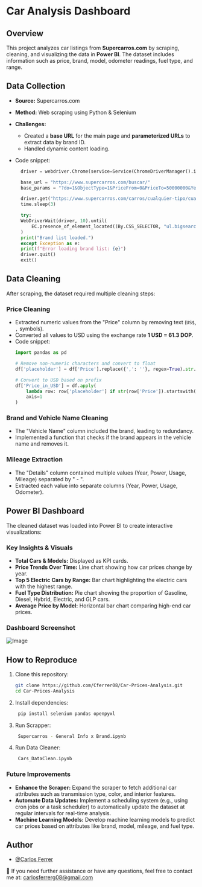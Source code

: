 # Car Analysis Dashboard

## Overview
This project analyzes car listings from **Supercarros.com** by scraping, cleaning, and visualizing the data in **Power BI**. The dataset includes information such as price, brand, model, odometer readings, fuel type, and range.

## Data Collection
- **Source:** Supercarros.com
- **Method:** Web scraping using Python & Selenium
- **Challenges:**
  - Created a **base URL** for the main page and **parameterized URLs** to extract data by brand ID.
  - Handled dynamic content loading.

- Code snippet:
  ```python
    driver = webdriver.Chrome(service=Service(ChromeDriverManager().install()))

    base_url = "https://www.supercarros.com/buscar/"
    base_params = "?do=1&ObjectType=1&PriceFrom=0&PriceTo=50000000&YearFrom=1970&YearTo=2025&Brand="

    driver.get("https://www.supercarros.com/carros/cualquier-tipo/cualquier-provincia/ver-todos/")
    time.sleep(3)

    try:
    WebDriverWait(driver, 10).until(
        EC.presence_of_element_located((By.CSS_SELECTOR, "ul.bigsearch-filters-box-list li"))
    )
    print("Brand list loaded.")
    except Exception as e:
    print(f"Error loading brand list: {e}")
    driver.quit()
    exit()

## Data Cleaning
After scraping, the dataset required multiple cleaning steps:

### Price Cleaning
- Extracted numeric values from the "Price" column by removing text (`US$`, `,` symbols).
- Converted all values to USD using the exchange rate **1 USD = 61.3 DOP**.
- Code snippet:
  ```python
  import pandas as pd
  
  # Remove non-numeric characters and convert to float
  df['placeholder'] = df['Price'].replace({',': ''}, regex=True).str.extract(r'(\d+(\.\d+)?)')[0].astype(float)
  
  # Convert to USD based on prefix
  df['Price_in_USD'] = df.apply(
      lambda row: row['placeholder'] if str(row['Price']).startswith("US") else row['placeholder'] // 61.3,
      axis=1
  )

### Brand and Vehicle Name Cleaning
- The "Vehicle Name" column included the brand, leading to redundancy.
- Implemented a function that checks if the brand appears in the vehicle name and removes it.

### Mileage Extraction
- The "Details" column contained multiple values (Year, Power, Usage, Mileage) separated by " - ".
- Extracted each value into separate columns (Year, Power, Usage, Odometer).

## Power BI Dashboard
The cleaned dataset was loaded into Power BI to create interactive visualizations:

### Key Insights & Visuals
- **Total Cars & Models:** Displayed as KPI cards.
- **Price Trends Over Time:** Line chart showing how car prices change by year.
- **Top 5 Electric Cars by Range:** Bar chart highlighting the electric cars with the highest range.
- **Fuel Type Distribution:** Pie chart showing the proportion of Gasoline, Diesel, Hybrid, Electric, and GLP cars.
- **Average Price by Model:** Horizontal bar chart comparing high-end car prices.

### Dashboard Screenshot

![Image](https://github.com/user-attachments/assets/c334ad06-eae3-44b8-85f0-9eeccdd89d45)


## How to Reproduce
1. Clone this repository:
   ```bash
   git clone https://github.com/Cferrer08/Car-Prices-Analysis.git
   cd Car-Prices-Analysis

2. Install dependencies:
   ```bash
    pip install selenium pandas openpyxl

3. Run Scrapper:
   ```bash
    Supercarros - General Info x Brand.ipynb

4. Run Data Cleaner:
   ```bash
    Cars_DataClean.ipynb

### Future Improvements
- **Enhance the Scraper:** Expand the scraper to fetch additional car attributes such as transmission type, color, and interior features.
- **Automate Data Updates:** Implement a scheduling system (e.g., using cron jobs or a task scheduler) to automatically update the dataset at regular intervals for real-time analysis.
- **Machine Learning Models:** Develop machine learning models to predict car prices based on attributes like brand, model, mileage, and fuel type.



## Author

- [@Carlos Ferrer](https://github.com/Cferrer08)



📧 If you need further assistance or have any questions, feel free to contact me at: [carlosferrerg08@gmail.com](mailto:carlosferrerg08@gmail.com)
